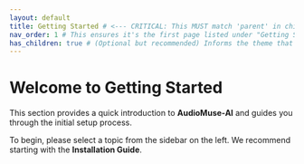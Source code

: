 ```yaml
---
layout: default
title: Getting Started # <--- CRITICAL: This MUST match 'parent' in child pages (like installation.md) and 'title' in _data/toc.yml
nav_order: 1 # This ensures it's the first page listed under "Getting Started" in the sidebar
has_children: true # (Optional but recommended) Informs the theme that this section will contain sub-pages
---
```

# Welcome to Getting Started

This section provides a quick introduction to **AudioMuse-AI** and guides you through the initial setup process.

To begin, please select a topic from the sidebar on the left. We recommend starting with the **Installation Guide**.